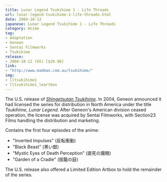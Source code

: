 ```yaml
---
title: Lunar Legend Tsukihime 1 - Life Threads
url: lunar-legend-tsukihime-1-life-threads.html
date: 2004-10-12
japanese: Lunar Legend Tsukihime 1 - Life Threads
category: Anime
tag:
- Adaptation
- Geneon
- Sentai Filmworks
- Tsukihime
release:
- 2004-10-12 (US) [$29.98]
link:
- "http://www.madman.com.au/tsukihime/"
img:
- lltsukihime1
- lltsukihime1_leartbox
---
```


The U.S. release of [*Shingetsutan Tsukihime*](shingetsutan-tsukihime-1.html). In 2004, Geneon announced it had licensed the series for distribution in North America under the title *Tsukihime, Lunar Legend*. After Geneon's American division ceased operation, the license was acquired by Sentai Filmworks, with Section23 Films handling the distribution and marketing.

Contains the first four episodes of the anime:
- "Inverted Impulses" (反転衝動)
- "Black Beast" (黒い獣)
- "Mystic Eyes of Death Perception" (直死の魔眼)
- "Garden of a Cradle" (揺籠の庭)

The U.S. release also offered a Limited Edition Artbox to hold the remainder of the series.